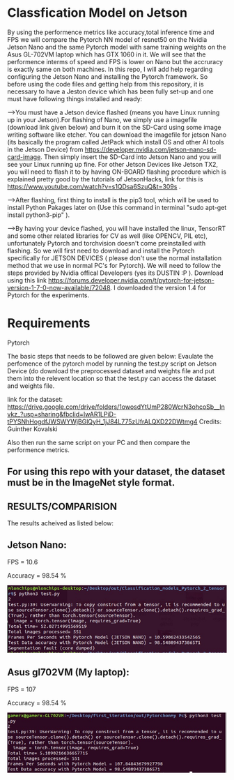 # Classfication Model on Jetson 
By using the performence metrics like accuracy,total inference time and FPS we will compare the Pytorch NN model of resnet50 on the Nvidia Jetson Nano and the same Pytorch model with same training weights on the Asus GL-702VM laptop which has GTX 1060 in it. We will see that the performence interms of speed and FPS is lower on Nano but the accruracy is exactly same on both machines.
In this repo, I will add help regarding configuring the Jetson Nano and installing the Pytorch framework.
So before using the code files and getting help from this repository, it is necessary to have a Jeston device which has been fully set-up and one must have following things installed and ready:

-->You must have a Jetson device flashed (means you have Linux running up in your Jetson).For flashing of Nano, we simply use a imagefile (download link given below) and burn it on the SD-Card using some image writing software like etcher. You can download the imagefile for jetson Nano (its basically the program called JetPack which install OS and other AI tools in the Jetson Device) from https://developer.nvidia.com/jetson-nano-sd-card-image. Then simply insert the SD-Card into Jetson Nano and you will see your Linux running up fine. For other Jetson Devices like Jetson TX2, you will need to flash it to by having ON-BOARD flashing procedure which is explained pretty good by the tutorials of JetsonHacks, link for this is https://www.youtube.com/watch?v=s1QDsa6SzuQ&t=309s .

-->After flashing, first thing to install is the pip3 tool, which will be used to install Python Pakages later on (Use this command in terminal "sudo apt-get install python3-pip" ).

-->By having your device flashed, you will have installed the linux, TensorRT and some other related libraries for CV as well (like OPENCV, PIL etc), unfortunately Pytorch and torchvision doesn't come preinstalled with flashing. So we will first need to download and install the Pytorch specifically for JETSON DEVICES ( please don't use the normal installation method that we use in normal PC's for Pytorch). We will need to follow the steps provided by Nvidia offical Developers (yes its DUSTIN :P ). Download using this link https://forums.developer.nvidia.com/t/pytorch-for-jetson-version-1-7-0-now-available/72048. I downloaded the version 1.4 for Pytorch for the experiments.

# Requirements
  Pytorch
  
The basic steps that needs to be followed are given below:
Evaulate the perfomence of the pytorch model by running the test.py script on Jetson Device (do download the preprocessed dataset and weights file and put them into the relevent location so that the test.py can access the dataset and weights file.

link for the dataset: https://drive.google.com/drive/folders/1owosdYtUmP280WcrN3ohcoSb__lnvkz_?usp=sharing&fbclid=IwAR1LPiD-tPYSNhHogdfJWSWYWjBGlQyH_1jJ84L775zUfrALQXD22DWtmg4 Credits: Guinther Kovalski

Also then run the same script on your PC and then compare the performence metrics.

For using this repo with your dataset, the dataset must be in the ImageNet style format.
-----------

RESULTS/COMPARISION
-------------
The results acheived as listed below:

Jetson Nano: 
--------
FPS = 10.6

Accuracy = 98.54 %

![alt text](https://github.com/Uzair-Khattak/PytorchCLassification-onJetson/blob/main/part1.jpg)

Asus gl702VM (My laptop):
--------
FPS = 107

Accuracy = 98.54 %

![alt text](https://github.com/Uzair-Khattak/PytorchCLassification-onJetson/blob/main/2nd.jpg)
